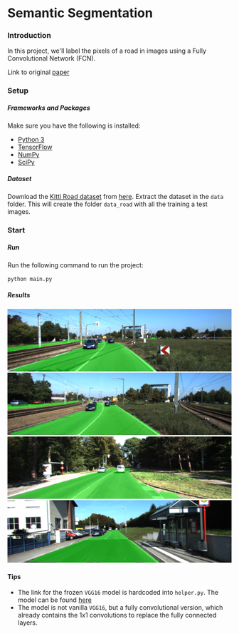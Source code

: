 # Semantic Segmentation
### Introduction
In this project, we'll label the pixels of a road in images using a Fully Convolutional Network (FCN).

Link to original [paper](https://people.eecs.berkeley.edu/~jonlong/long_shelhamer_fcn.pdf)

### Setup
##### Frameworks and Packages
Make sure you have the following is installed:
 - [Python 3](https://www.python.org/)
 - [TensorFlow](https://www.tensorflow.org/)
 - [NumPy](http://www.numpy.org/)
 - [SciPy](https://www.scipy.org/)
##### Dataset
Download the [Kitti Road dataset](http://www.cvlibs.net/datasets/kitti/eval_road.php) from [here](http://www.cvlibs.net/download.php?file=data_road.zip).  Extract the dataset in the `data` folder.  This will create the folder `data_road` with all the training a test images.

### Start
##### Run
Run the following command to run the project:
```
python main.py
```
##### Results

![sample](./runs/1520094068.630133/um_000003.png)
![sample](./runs/1520094068.630133/um_000005.png)
![sample](./runs/1520094068.630133/um_000007.png)
![sample](./runs/1520094068.630133/um_000013.png)

#### Tips
- The link for the frozen `VGG16` model is hardcoded into `helper.py`.  The model can be found [here](https://s3-us-west-1.amazonaws.com/udacity-selfdrivingcar/vgg.zip)
- The model is not vanilla `VGG16`, but a fully convolutional version, which already contains the 1x1 convolutions to replace the fully connected layers.
 